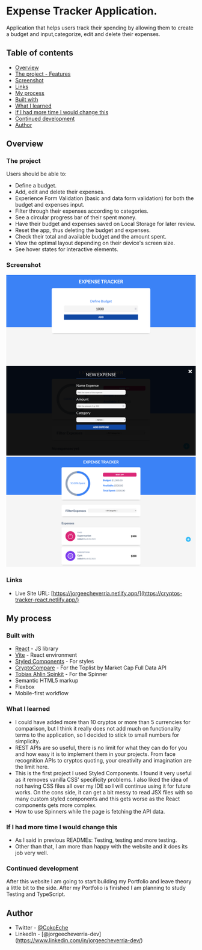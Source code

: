 # Expense Tracker Application.

Application that helps users track their spending by allowing them to create a budget and input,categorize, edit and delete their expenses.

## Table of contents

  - [Overview](#overview)
  - [The project - Features](#the-project)
  - [Screenshot](#screenshot)
  - [Links](#links)
  - [My process](#my-process)
  - [Built with](#built-with)
  - [What I learned](#what-i-learned)
  - [If I had more time I would change this](#if-i-had-more-time-i-would-change-this)
  - [Continued development](#continued-development)
  - [Author](#author)

## Overview

### The project

Users should be able to:

- Define a budget.
- Add, edit and delete their expenses.
- Experience Form Validation (basic and data form validation) for both the budget and expenses input.
- Filter through their expenses according to categories.
- See a circular progress bar of their spent money.
- Have their budget and expenses saved on Local Storage for later review.
- Reset the app, thus deleting the budget and expenses.
- Check their total and available budget and the amount spent.
- View the optimal layout depending on their device's screen size.
- See hover states for interactive elements.

### Screenshot

![Screenshot of the project1](./src/img/expense-tracker-screenshot1.png)
![Screenshot of the project2](./src/img/expense-tracker-screenshot2.png)
![Screenshot of the project3](./src/img/expense-tracker-screenshot3.png)

### Links

- Live Site URL: [https://jorgeecheverria.netlify.app/](https://cryptos-tracker-react.netlify.app/)

## My process

### Built with

- [React](https://reactjs.org/) - JS library
- [Vite]([https://create-react-app.dev/](https://vitejs.dev/)) - React environment
- [Styled Components](https://styled-components.com/) - For styles
- [CryptoCompare](https://www.cryptocompare.com/) - For the Toplist by Market Cap Full Data API
- [Tobias Ahlin Spinkit](https://tobiasahlin.com/spinkit/) - For the Spinner
- Semantic HTML5 markup
- Flexbox
- Mobile-first workflow

### What I learned

- I could have added more than 10 cryptos or more than 5 currencies for comparison, but I think it really does not add much on functionality terms to the application, so I decided to stick to small numbers for simplicity.
- REST APIs are so useful, there is no limit for what they can do for you and how easy it is to implement them in your projects. From face recognition APIs to cryptos quoting, your creativity and imagination are the limit here.
- This is the first project I used Styled Components. I found it very useful as it removes vanilla CSS' specificity problems. I also liked the idea of not having CSS files all over my IDE so I will continue using it for future works. On the cons side, it can get a bit messy to read JSX files with so many custom styled components and this gets worse as the React components gets more complex.
- How to use Spinners while the page is fetching the API data.

### If I had more time I would change this

- As I said in previous READMEs: Testing, testing and more testing.
- Other than that, I am more than happy with the website and it does its job very well.

### Continued development

After this website I am going to start building my Portfolio and leave theory a little bit to the side. After my Portfolio is finished I am planning to study Testing and TypeScript.

## Author

- Twitter - [@CokoEche](https://twitter.com/CokoEche)
- LinkedIn - [@jorgeecheverria-dev] (https://www.linkedin.com/in/jorgeecheverria-dev/)
